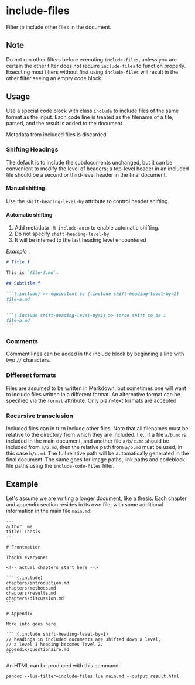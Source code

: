 # include-files

Filter to include other files in the document.

## Note

Do not run other filters before executing `include-files`, unless you are
certain the other filter does not require `include-files` to function properly.
Executing most filters without first using `include-files` will result in the
other filter seeing an empty code block.

## Usage

Use a special code block with class `include` to include files of the same
format as the input. Each code line is treated as the filename of a file,
parsed, and the result is added to the document.

Metadata from included files is discarded.

### Shifting Headings

The default is to include the subdocuments unchanged, but it can be convenient
to modify the level of headers; a top-level header in an included file should be
a second or third-level header in the final document.

#### Manual shifting

Use the `shift-heading-level-by` attribute to control header shifting.

#### Automatic shifting

1. Add metadata `-M include-auto` to enable automatic shifting.
2. Do not specify `shift-heading-level-by`
3. It will be inferred to the last heading level encountered

_Example_ :

````md
# Title f

This is `file-f.md`.

## Subtitle f

```{.include} >> equivalent to {.include shift-heading-level-by=2}
file-a.md
```

```{.include shift-heading-level-by=1} >> force shift to be 1
file-a.md
```
````

### Comments

Comment lines can be added in the include block by beginning a line with two
`//` characters.

### Different formats

Files are assumed to be written in Markdown, but sometimes one will want to
include files written in a different format. An alternative format can be
specified via the `format` attribute. Only plain-text formats are accepted.

### Recursive transclusion

Included files can in turn include other files. Note that all filenames must be
relative to the directory from which they are included. I.e., if a file `a/b.md`
is included in the main document, and another file `a/b/c.md` should be included
from `a/b.md`, then the relative path from `a/b.md` must be used, in this case
`b/c.md`. The full relative path will be automatically generated in the final
document. The same goes for image paths, link paths and codeblock file paths
using the `include-code-files` filter.

## Example

Let's assume we are writing a longer document, like a thesis. Each chapter and
appendix section resides in its own file, with some additional information in
the main file `main.md`:

    ---
    author: me
    title: Thesis
    ---

    # Frontmatter

    Thanks everyone!

    <!-- actual chapters start here -->

    ``` {.include}
    chapters/introduction.md
    chapters/methods.md
    chapters/results.md
    chapters/discussion.md
    ```

    # Appendix

    More info goes here.

    ``` {.include shift-heading-level-by=1}
    // headings in included documents are shifted down a level,
    // a level 1 heading becomes level 2.
    appendix/questionaire.md
    ```

An HTML can be produced with this command:

    pandoc --lua-filter=include-files.lua main.md --output result.html

